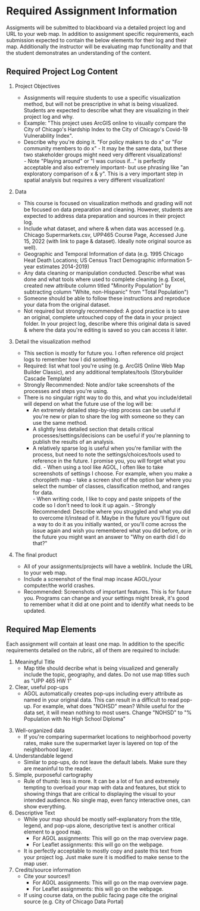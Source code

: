 <!-- .slide: data-background="./Images/header.svg" data-background-repeat="none" data-background-size="40% 40%" data-background-position="center 10%" class="header" -->



# Required Assignment Information 
 
Assigments will be submitted to blackboard via a detailed project log and URL to your web map. In addition to assignment specific requirements, each submission expected to contain the below elements for their log and their map.  Additionally the instructor will be evaluating map functionality and that the student demonstrates an understanding of the content. 

## Required Project Log Content

1. Project Objectives
      - Assignments will require students to use a specific visualization method, but will not be prescriptive in what is being visualized.  Students are expected to describe what they are visualizing in their project log and why.
      - Example: "This project uses ArcGIS online to visually compare the City of Chicago's Hardship Index to the City of Chicago's Covid-19 Vulnerability Index". 
      - Describe why you're doing it. "For policy makers to do x" or "For community members to do x" - It may be the same data, but these two stakeholder groups might need very different visualizations!  
            - Note "Playing around" or "I was curious if..." is perfectly acceptable and also extremely important- but use phrasing like "an exploratory comparison of x & y". This is a very important step in spatial analysis but requires a very different visualization!

2. Data
      - This course is focused on visualization methods and grading will not be focused on data preparation and cleaning. However, students are expected to address data preparation and sources in their project log. 
      - Include what dataset, and where & when data was accessed (e.g. Chicago Supermarkets.csv, UPP465 Course Page, Accessed June 15, 2022 (with link to page & dataset). Ideally note original source as well). 
      - Geographic and Temporal Information of data (e.g. 1995 Chicago Heat Death Locations; US Census Tract Demographic information 5-year estimates 2014-2019) 
      - Any data cleaning or manipulation conducted. Describe what was done and what tools where used to complete cleaning (e.g. Excel, created new attribute column titled "Minority Population" by subtracting column "White, non-Hispanic" from "Total Population")  
      - Someone should be able to follow these instructions and reproduce your data from the original dataset.  
      - Not required but strongly recommended: A good practice is to save an original, complete untouched copy of the data in your project folder. In your project log, describe where this original data is saved & where the data you're editing is saved so you can access it later.  

3. Detail the visualization method
      - This section is mostly for future you. I often reference old project logs to remember how I did something. 
      - Required: list what tool you're using (e.g. ArcGIS Online Web Map Builder Classic), and any additional templates/tools (Storybuilder Cascade Template)
      - Strongly Recommended: Note and/or take screenshots of the processes and steps you're using. 
      - There is no singular right way to do this, and what you include/detail will depend on what the future use of the log will be: 
           - An extremely detailed step-by-step process can be useful if you're new or plan to share the log with someone so they can use the same method. 
           - A slightly less detailed section that details critical processes/settings/decisions can be useful if you're planning to publish the results of an analysis. 
           - A relatively sparse log is useful when you're familiar with the process, but need to note the settings/choices/tools used to reference in the future. I promise you, you will forget what you did. 
       - When using a tool like AGOL, I often like to take screenshots of settings I choose. For example, when you make a choropleth map - take a screen shot of the option bar where you select the number of classes, classification method, and ranges for data.  
       - When writing code, I like to copy and paste snippets of the code so I don't need to look it up again.
       - Strongly Recommended: Describe where you struggled and what you did to overcome it/instead of it.  Maybe in the future you'll figure out a way to do it as you initially wanted, or you'll come across the issue again and wish you remembered what you did before, or in the future you might want an answer to "Why on earth did I do that?" 

4. The final product
      - All of your assignments/projects will have a weblink.  Include the URL to your web map.
      - Include a screenshot of the final map incase AGOL/your computer/the world crashes. 
      - Recommended: Screenshots of important features. This is for future you. Programs can change and your settings might break, it's good to remember what it did at one point and to identify what needs to be updated.  


## Required Map Elements
 
Each assignment will contain at least one map. In addition to the specific requirements detailed on the rubric, all of them are required to include: 

1. Meaningful Title
      - Map title should decribe what is being visualized and generally include the topic, geography, and dates. Do not use map titles such as "UPP 465 HW 1"  
2. Clear, useful pop-ups
      - AGOL automatically creates pop-ups including every attribute as named in your original data.  This can result in a difficult to read pop-up. For example, what does "NOHSD" mean? While useful for the data set, it will mean nothing to most users. Change "NOHSD" to "% Population with No High School Diploma"
 <!--      -Here's where things can get tricky. Often times datasets calculate fields such as % Population with No High School Diploma as "Percent of population over age 25 with No High School Diploma" - it's silly to include children in the estimate, but what are the implications of choosing ages over 25 instead of 18? Again, we are not focused on the data part in this course, but a well detailed project log is extremely helpful in this regard. If you're unfamiliar with a dataset, it can be easy to overlook these nuances which can affect your analysis/visualization. (though in a good analysis you would spend a lot of time reading how these attributes were calculated) If you become aware of it in the future, or someone asks you about it, you can reference your log - go back to the original dataset, and investigate.  -->
3. Well-organized data
      - If you're comparing supermarket locations to neighborhood poverty rates, make sure the supermarket layer is layered on top of the neighborhood layer. 
4. Understandable legend
      - Similar to pop-ups, do not leave the default labels. Make sure they are meaninful to the reader.  
5. Simple, purposeful cartography
      - Rule of thumb: less is more. It can be a lot of fun and extremely tempting to overload your map with data and features, but stick to showing things that are critical to displaying the visual to your intended audience. No single map, even fancy interactive ones, can show everything. 
6. Descriptive Text
      - While your map should be mostly self-explanatory from the title, legend, and pop-ups alone, descriptive text is another critical element to a good map.  
           - For AGOL assignments: This will go on the map overview page. 
           - For Leaflet assignments: this will go on the webpage. 
      - It is perfectly acceptable to mostly copy and paste this text from your project log. Just make sure it is modified to make sense to the map user.  
7. Credits/source information
      - Cite your sources!!
           - For AGOL assignments: This will go on the map overview page. 
           - For Leaflet assignments: this will go on the webpage.
      - If using course data, on the public facing page cite the original source (e.g. City of Chicago Data Portal)


